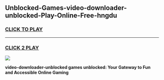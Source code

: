 
## Unblocked-Games-video-downloader-unblocked-Play-Online-Free-hngdu
<h3>
<a href="https://premium76.site?title=video-downloader-unblocked&ref=26A">CLICK TO PLAY</a></h3>
<hr>

<h3>
<a href="https://premium76.site?title=video-downloader-unblocked&ref=26A">CLICK 2 PLAY</a>
  
</h3>

<a href="https://premium76.site?title=video-downloader-unblocked&ref=26A"><img src="https://clearcache.store/games.png"></a>


**video-downloader-unblocked games unblocked: Your Gateway to Fun and Accessible Online Gaming**
